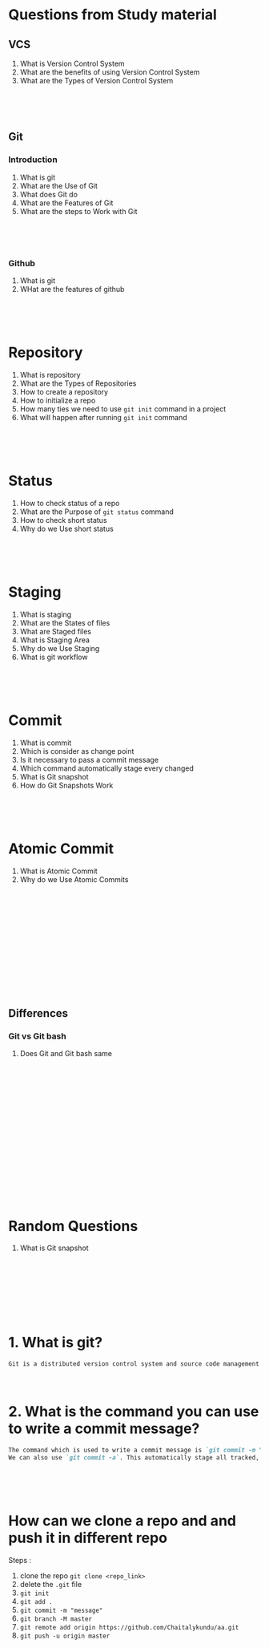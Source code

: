 # Questions from Study material

## VCS

1. What is Version Control System
2. What are the benefits of using Version Control System
3. What are the Types of Version Control System

&nbsp;

&nbsp;

## Git

### Introduction

1. What is git
2. What are the Use of Git
3. What does Git do
4. What are the Features of Git
5. What are the steps to Work with Git

&nbsp;

&nbsp;

### Github

1. What is git
2. WHat are the features of github

&nbsp;

&nbsp;

# Repository

1. What is repository
2. What are the Types of Repositories
3. How to create a repository
4. How to initialize a repo
5. How many ties we need to use `git init` command in a project
6. What will happen after running `git init` command

&nbsp;

&nbsp;

# Status

1. How to check status of a repo
2. What are the Purpose of `git status` command
3. How to check short status
4. Why do we Use short status

&nbsp;

&nbsp;

# Staging

1. What is staging
2. What are the States of files
3. What are Staged files
4. What is Staging Area
5. Why do we Use Staging
6. What is git workflow

&nbsp;

&nbsp;

# Commit

1. What is commit
2. Which is consider as change point
3. Is it necessary to pass a commit message
4. Which command automatically stage every changed
5. What is Git snapshot
6. How do Git Snapshots Work

&nbsp;

&nbsp;

# Atomic Commit

1. What is Atomic Commit
2. Why do we Use Atomic Commits

&nbsp;

&nbsp;

&nbsp;

&nbsp;

&nbsp;

&nbsp;

&nbsp;

## Differences

### Git vs Git bash

1. Does Git and Git bash same

&nbsp;

&nbsp;

&nbsp;

&nbsp;

&nbsp;

&nbsp;

&nbsp;

&nbsp;

&nbsp;

# Random Questions

1. What is Git snapshot

&nbsp;

&nbsp;

&nbsp;

&nbsp;

# 1. What is git?

```md
Git is a distributed version control system and source code management (SCM) system with an emphasis to handle small and large projects with speed and efficiency
```

&nbsp;

# 2. What is the command you can use to write a commit message?

```md
The command which is used to write a commit message is `git commit -m "commit message"`.
We can also use `git commit -a`. This automatically stage all tracked, modified files before the commit
```

&nbsp;

&nbsp;

# How can we clone a repo and and push it in different repo

Steps :

1. clone the repo `git clone <repo_link>`
2. delete the `.git` file
3. `git init`
4. `git add .`
5. `git commit -m "message"`
6. `git branch -M master`
7. `git remote add origin https://github.com/Chaitalykundu/aa.git`
8. `git push -u origin master`

&nbsp;

&nbsp;

&nbsp;
